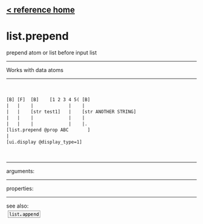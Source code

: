 [< reference home](index.html)
---

# list.prepend


prepend atom or list before input list

---

Works with data atoms
<br>


---


```


[B] [F]  [B]    [1 2 3 4 5( [B]
|   |    |             |    |
|   |    [str test1]   |    [str ANOTHER STRING]
|   |    |             |    |
|   |    |             |    |.
[list.prepend @prop ABC       ]
|
[ui.display @display_type=1]

            
```

---
arguments:


---
properties:


---
see also:<br>
[![list.append](img/object_list.append.png)](list.append.html)
